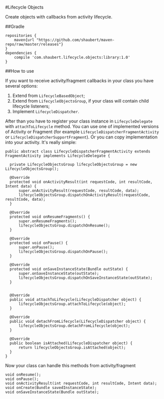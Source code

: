 #Lifecycle Objects

Create objects with callbacks from activity lifecycle.

##Gradle

    repositories {
        maven{url "https://github.com/shaubert/maven-repo/raw/master/releases"}
    }
    dependencies {
        compile 'com.shaubert.lifecycle.objects:library:1.0'
    }

##How to use

If you want to receive activity/fragment callbacks in your class you have several options:
 1. Extend from `LifecycleBasedObject`;
 2. Extend from `LifecycleObjectsGroup`, if your class will contain child lifecycle listeners;
 3. Implement `LifecycleDispatcher`.
 
After than you have to register your class instance in `LifecycleDelegate` with `attachToLifecycle` method. You can use one of implemented versions of Activity or Fragment (for example `LifecycleDispatcherFragmentActivity` or `LifecycleDispatcherSupportFragment`). Or you can copy implementation into your activity. It's really simple: 

    public abstract class LifecycleDispatcherFragmentActivity extends FragmentActivity implements LifecycleDelegate {
  
      private LifecycleObjectsGroup lifecycleObjectsGroup = new LifecycleObjectsGroup();
  
      @Override
      protected void onActivityResult(int requestCode, int resultCode, Intent data) {
          super.onActivityResult(requestCode, resultCode, data);
          lifecycleObjectsGroup.dispatchOnActivityResult(requestCode, resultCode, data);
      }
  
      @Override
      protected void onResumeFragments() {
          super.onResumeFragments();
          lifecycleObjectsGroup.dispatchOnResume();
      }
  
      @Override
      protected void onPause() {
          super.onPause();
          lifecycleObjectsGroup.dispatchOnPause();
      }
  
      @Override
      protected void onSaveInstanceState(Bundle outState) {
          super.onSaveInstanceState(outState);
          lifecycleObjectsGroup.dispatchOnSaveInstanceState(outState);
      }
  
  
      @Override
      public void attachToLifecycle(LifecycleDispatcher object) {
          lifecycleObjectsGroup.attachToLifecycle(object);
      }
  
      @Override
      public void detachFromLifecycle(LifecycleDispatcher object) {
          lifecycleObjectsGroup.detachFromLifecycle(object);
      }
  
      @Override
      public boolean isAttached(LifecycleDispatcher object) {
          return lifecycleObjectsGroup.isAttached(object);
      }
    }

Now your class can handle this methods from activity/fragment

    void onResume();
    void onPause();
    void onActivityResult(int requestCode, int resultCode, Intent data);
    void onCreate(Bundle savedInstanceState);
    void onSaveInstanceState(Bundle outState);

